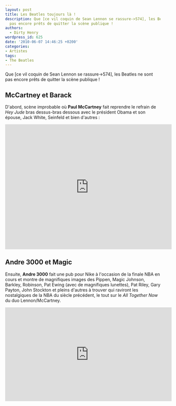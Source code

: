 ```yaml
---
layout: post
title: Les Beatles toujours là !
description: Que [ce vil coquin de Sean Lennon se rassure->574], les Beatles ne sont
  pas encore prêts de quitter la scène publique !
authors:
  - Dirty Henry
wordpress_id: 625
date: '2010-06-07 14:46:25 +0200'
categories:
- Artistes
tags:
- The Beatles
---
```

Que [ce vil coquin de Sean Lennon se rassure->574], les Beatles ne sont pas encore prêts de quitter la scène publique !

<h2>McCartney et Barack</h2>

D'abord, scène improbable où __Paul McCartney__ fait reprendre le refrain de *Hey Jude* bras dessus-bras dessous avec le président Obama et son épouse, Jack White, Seinfeld et bien d'autres :

<iframe width="540" height="405" src="http://www.youtube.com/embed/xxkVAXSUdW8" frameborder="0" allowfullscreen></iframe>

<h2>Andre 3000 et Magic</h2>

Ensuite, __Andre 3000__ fait une pub pour Nike à l'occasion de la finale NBA en cours et montre de magnifiques images des Pippen, Magic Johnson, Barkley, Robinson, Pat Ewing (avec de magnifiques lunettes), Pat Riley, Gary Payton, John Stockton et pleins d'autres à trouver qui raviront les nostalgiques de la NBA du siècle précédent, le tout sur le *All Together Now* du duo Lennon/McCartney.

<iframe width="540" height="304" src="http://www.youtube.com/embed/BgqO06FG_5w" frameborder="0" allowfullscreen></iframe>
